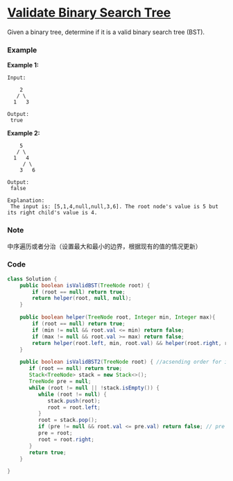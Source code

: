 # [Validate Binary Search Tree](https://leetcode.com/problems/validate-binary-search-tree/description/)

Given a binary tree, determine if it is a valid binary search tree \(BST\).

### Example

**Example 1:**

```
Input:

    2
   / \
  1   3

Output:
 true
```

**Example 2:**

```
    5
   / \
  1   4
     / \
    3   6

Output:
 false

Explanation:
 The input is: [5,1,4,null,null,3,6]. The root node's value is 5 but its right child's value is 4.
```

### Note

中序遍历或者分治（设置最大和最小的边界，根据现有的值的情况更新）

### Code

```java
class Solution {
    public boolean isValidBST(TreeNode root) {
        if (root == null) return true;
        return helper(root, null, null);
    }

    public boolean helper(TreeNode root, Integer min, Integer max){
        if (root == null) return true;
        if (min != null && root.val <= min) return false;
        if (max != null && root.val >= max) return false;
        return helper(root.left, min, root.val) && helper(root.right, root.val, max);
    }

    public boolean isValidBST2(TreeNode root) { //acsending order for inorder BST
       if (root == null) return true;
       Stack<TreeNode> stack = new Stack<>();
       TreeNode pre = null;
       while (root != null || !stack.isEmpty()) {
          while (root != null) {
             stack.push(root);
             root = root.left;
          }
          root = stack.pop();
          if (pre != null && root.val <= pre.val) return false; // pre is the one before root is current one 
          pre = root;
          root = root.right;
       }
       return true;
    }

}
```



